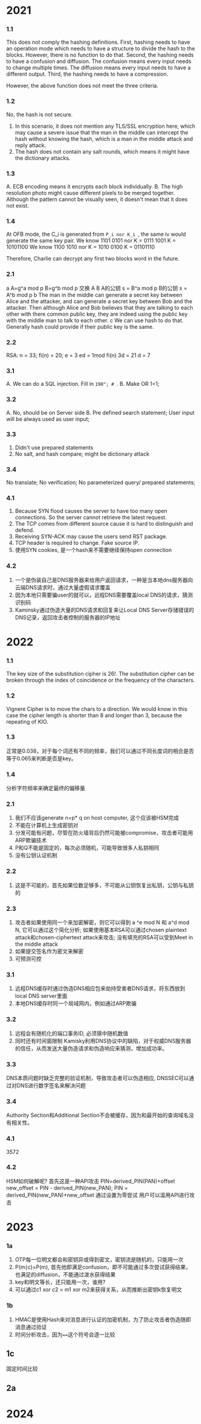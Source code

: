 # 2021
### 1.1 
This does not comply the hashing definitions. 
First, hashing needs to have an operation mode which needs to have a structure to divide the hash to the blocks. However, there is no function to do that. 
Second, the hashing needs to have a confusion and diffusion. The confusion means every input needs to change multiple times. The diffusion means every input needs to have a different output. 
Third, the hashing needs to have a compression. 

However, the above function does not meet the three criteria. 
### 1.2
No, the hash is not secure. 
1. In this scenario, it does not mention any TLS/SSL encryption here, which may cause a severe issue that the man in the middle can intercept the hash without knowing the hash, which is a man in the middle attack and reply attack. 
2. The hash does not contain any salt rounds, which means it might have the dictionary attacks. 
### 1.3 
A. ECB encoding means it encrypts each block individually. 
B. The high resolution photo might cause different pixels to be merged together. Although the pattern cannot be visually seen, it doesn't mean that it does not exist. 

### 1.4 
At OFB mode, the C_i is generated from `P_i nor K_i `, the same iv would generate the same key pair. 
We know 1101 0101 nor K = 0111 1001 
K = 10101100
We know 1100 1010 nor K = 1010 0100
K = 01101110

Therefore, Charlie can decrypt any first two blocks word in the future. 
### 2.1 
a
A=g^a mod p
B=g^b mod p
交换 A B
A的公钥 s = B^a mod p
B的公钥 s = A^b mod p
b
The man in the middle can generate a secret key between Alice and the attacker, and can generate a secret key between Bob and the attacker. Then although Alice and Bob believes that they are talking to each other with there common public key, they are indeed using the public key with the middle man to talk to each other. 
c
We can use hash to do that. Generally hash could provide if their public key is the same. 


### 2.2
RSA: n = 33; fi(n) = 20; e = 3
ed = 1mod fi(n)
3d = 21 d = 7

### 3.1
A. We can do a SQL injection. Fill in `190"; # `. 
B. Make OR 1=1; 
### 3.2
A. No, should be on Server side
B. Pre defined search statement; User input will be always used as user input; 
### 3.3
1. Didn't use prepared statements
2. No salt, and hash compare; might be dictionary attack
### 3.4
No translate; No verification; No parameterized query/ prepared statements; 
### 4.1 
1. Because SYN flood causes the server to have too many open connections. So the server cannot retrieve the latest request. 
2. The TCP comes from different source cause it is hard to distinguish and defend. 
3. Receiving SYN-ACK may cause the users send RST package. 
4. TCP header is required to change. Fake source IP. 
5. 使用SYN cookies, 是一个hash来不需要继续保持open connection
### 4.2
1. 一个是伪装自己是DNS服务器来给用户返回请求，一种是当本地dns服务器向云端DNS请求时，通过大量虚假请求覆盖
2. 因为本地只需要骗user的就可以，远程DNS需要覆盖local DNS的请求，猜测识别码
3. Kaminsky通过伪造大量的DNS请求和回复来让Local DNS Server存储错误的DNS记录，返回攻击者控制的服务器的IP地址
# 2022
### 1.1 

The key size of the substitution cipher is 26!. The substitution cipher can be broken through the index of coincidence or the frequency of the characters. 

### 1.2 
Vignere Cipher is to move the chars to a direction. We would know in this case the cipher length is shorter than 8 and longer than 3, because the repeating of KIO. 

### 1.3
正常是0.038，对于每个词还有不同的频率，我们可以通过不同长度词的相合是否等于0.065来判断是否是key。
### 1.4
分析字符频率来确定最终的偏移量

### 2.1
1. 我们不应该generate n=p* q on host computer, 这个应该被HSM完成
2. 不能在计算机上生成密钥对
3. 分发可能有问题，尽管在防火墙背后仍然可能被compromise，攻击者可能用ARP欺骗技术
4. P和Q不能是固定的，每次必须随机，可能导致很多人私钥相同
5. 没有公钥认证机制
### 2.2
1. 这是不可能的，首先如果位数足够多，不可能从公钥恢复出私钥，公钥与私钥的
### 2.3
1. 攻击者如果使用同一个来加密解密，则它可以得到
   a ^e mod N 和 a^d mod N, 它可以通过这个简化分析; 如果使用基本RSA可以通过chosen plaintext attack和chosen-ciphertext attack来攻击; 没有填充的RSA可以受到Meet in the middle attack
2. 如果提交签名作为密文来解密
3. 可预测可控
### 3.1
1. 远程DNS缓存时通过伪造DNS相应包来劫持受害者DNS请求，将东西放到local DNS server里面
2. 本地DNS缓存时同一个局域网内，例如通过ARP欺骗
### 3.2
1. 远程会有随机化的端口事务ID, 必须猜中随机数值
2. 同时还有时间窗限制
Kamisky利用DNS协议中的缺陷，对于权威DNS服务器的信任，从而发送大量伪造请求和伪造响应来猜测，增加成功率。
### 3.3 
DNS本质问题时缺乏完整的验证机制，导致攻击者可以伪造相应, DNSSEC可以通过对DNS进行数字签名来解决问题
### 3.4
Authority Section和Additional Section不会被缓存，因为和最开始的查询域名没有相关性。
### 4.1
3572
### 4.2
HSM如何破解呢? 
首先这是一种API攻击
PIN=derived_PIN(PAN)+offset
new_offset = PIN - derived_PIN(new_PAN);
PIN = derived_PIN(new_PAN)+new_offset
通过设置为零尝试
用户可以滥用API进行攻击

# 2023
### 1a
1. OTP每一位明文都会和密钥异或得到密文，密钥流是随机的，只能用一次
2. P(m∣c)=P(m), 首先他即满足confusion，即不可能通过多次尝试获得结果，也满足的diffusion，不能通过泼水获得结果
3. key和明文等长，还只能用一次，谁用? 
4. 可以通过c1 xor c2 = m1 xor m2来获得关系，从而推断出密钥k恢复明文
### 1b
1. HMAC是使用Hash来对消息进行认证的加密机制，为了防止攻击者伪造随即消息通过验证
2. 时间分析攻击，因为`==`这个符号会逐一比较
## 1c
固定时间比较
## 2a

# 2024
##